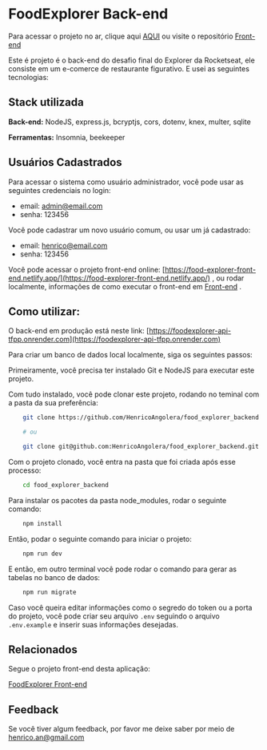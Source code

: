 # FoodExplorer Back-end

Para acessar o projeto no ar, clique aqui [AQUI](https://food-explorer-front-end.netlify.app/) ou visite o repositório [Front-end](https://github.com/HenricoAngolera/food_explorer_frontend)

Este é projeto é o back-end do desafio final do Explorer da Rocketseat, ele consiste em um e-comerce de restaurante figurativo. E usei as seguintes tecnologias:

## Stack utilizada

**Back-end:** NodeJS, express.js, bcryptjs, cors, dotenv, knex, multer, sqlite

**Ferramentas:** Insomnia, beekeeper

## Usuários Cadastrados

Para acessar o sistema como usuário administrador, você pode usar as seguintes credenciais no login:

- email: admin@email.com
- senha: 123456

Você pode cadastrar um novo usuário comum, ou usar um já cadastrado:

- email: henrico@email.com
- senha: 123456

Você pode acessar o projeto front-end online: [https://food-explorer-front-end.netlify.app/](https://food-explorer-front-end.netlify.app/) , ou rodar localmente, informações de como executar o front-end em [Front-end](https://github.com/HenricoAngolera/food_explorer_frontend)
.

## Como utilizar:

O back-end em produção está neste link: [https://foodexplorer-api-tfpp.onrender.com](https://foodexplorer-api-tfpp.onrender.com)

Para criar um banco de dados local localmente, siga os seguintes passos:

Primeiramente, você precisa ter instalado Git e NodeJS para executar este projeto.

Com tudo instalado, você pode clonar este projeto, rodando no teminal com a pasta da sua preferência:

```bash
    git clone https://github.com/HenricoAngolera/food_explorer_backend.git

    # ou

    git clone git@github.com:HenricoAngolera/food_explorer_backend.git
```

Com o projeto clonado, você entra na pasta que foi criada após esse processo:

```bash
    cd food_explorer_backend
```

Para instalar os pacotes da pasta node_modules, rodar o seguinte comando:

```bash
    npm install
```

Então, podar o seguinte comando para iniciar o projeto:

```bash
    npm run dev
```

E então, em outro terminal você pode rodar o comando para gerar as tabelas no banco de dados:

```bash
    npm run migrate
```

Caso você queira editar informações como o segredo do token ou a porta do projeto, você pode criar seu arquivo `.env` seguindo o arquivo `.env.example` e inserir suas informações desejadas.

## Relacionados

Segue o projeto front-end desta aplicação:

[FoodExplorer Front-end](https://github.com/HenricoAngolera/food_explorer_frontend)

## Feedback

Se você tiver algum feedback, por favor me deixe saber por meio de henrico.an@gmail.com
